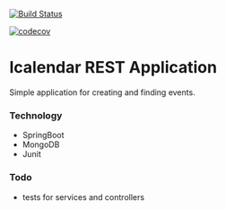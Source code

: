 [![Build Status](https://travis-ci.org/mariuszsak/IcalRestApp.svg?branch=master)](https://travis-ci.org/mariuszsak/IcalRestApp)

[![codecov](https://codecov.io/gh/mariuszsak/IcalRestApp/branch/master/graph/badge.svg)](https://codecov.io/gh/mariuszsak/IcalRestApp)

# Icalendar REST Application

Simple application for creating and finding events.

### Technology

- SpringBoot
- MongoDB
- Junit

### Todo
- tests for services and controllers



